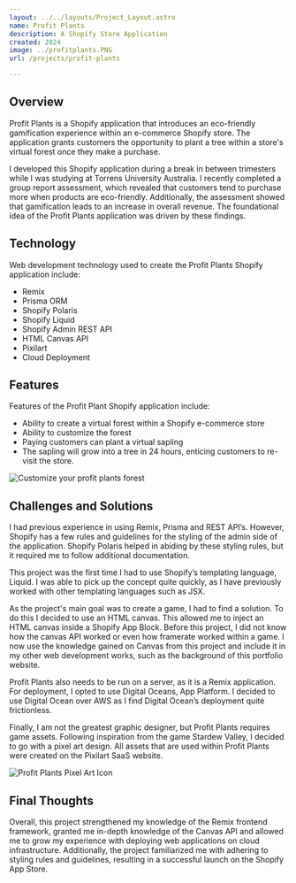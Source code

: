 ```yaml
---
layout: ../../layouts/Project_Layout.astro
name: Profit Plants
description: A Shopify Store Application
created: 2024
image: ../profitplants.PNG
url: /projects/profit-plants

---
```

## Overview
Profit Plants is a Shopify application that introduces an eco-friendly gamification experience within an e-commerce Shopify store. The application grants customers the opportunity to plant a tree within a store's virtual forest once they make a purchase.

I developed this Shopify application during a break in between trimesters while I was studying at Torrens University Australia. I recently completed a group report assessment, which revealed that customers tend to purchase more when products are eco-friendly. Additionally, the assessment showed that gamification leads to an increase in overall revenue. The foundational idea of the Profit Plants application was driven by these findings.

## Technology
Web development technology used to create the Profit Plants Shopify application include:
-	Remix
-	Prisma ORM
-	Shopify Polaris
-	Shopify Liquid
-	Shopify Admin REST API
-	HTML Canvas API
-	Pixilart
-	Cloud Deployment

## Features
Features of the Profit Plant Shopify application include:
-	Ability to create a virtual forest within a Shopify e-commerce store
-	Ability to customize the forest
-	Paying customers can plant a virtual sapling
-	The sapling will grow into a tree in 24 hours, enticing customers to re-visit the store.

![Customize your profit plants forest](/profitplants2.PNG)

## Challenges and Solutions
I had previous experience in using Remix, Prisma and REST API’s. However, Shopify has a few rules and guidelines for the styling of the admin side of the application. Shopify Polaris helped in abiding by these styling rules, but it required me to follow additional documentation.

This project was the first time I had to use Shopify’s templating language, Liquid. I was able to pick up the concept quite quickly, as I have previously worked with other templating languages such as JSX.

As the project's main goal was to create a game, I had to find a solution. To do this I decided to use an HTML canvas. This allowed me to inject an HTML canvas inside a Shopify App Block. Before this project, I did not know how the canvas API worked or even how framerate worked within a game. I now use the knowledge gained on Canvas from this project and include it in my other web development works, such as the background of this portfolio website.

Profit Plants also needs to be run on a server, as it is a Remix application. For deployment, I opted to use Digital Oceans, App Platform. I decided to use Digital Ocean over AWS as I find Digital Ocean’s deployment quite frictionless.

Finally, I am not the greatest graphic designer, but Profit Plants requires game assets. Following inspiration from the game Stardew Valley, I decided to go with a pixel art design. All assets that are used within Profit Plants were created on the Pixilart SaaS website.

![Profit Plants Pixel Art Icon](/profitplants3.webp)

## Final Thoughts
Overall, this project strengthened my knowledge of the Remix frontend framework, granted me in-depth knowledge of the Canvas API and allowed me to grow my experience with deploying web applications on cloud infrastructure. Additionally, the project familiarized me with adhering to styling rules and guidelines, resulting in a successful launch on the Shopify App Store.
